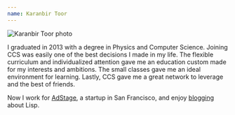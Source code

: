 ```yaml
---
name: Karanbir Toor
---
```


![Karanbir Toor photo](karanbir_toor.jpeg)

I graduated in 2013 with a degree in Physics and Computer Science. Joining CCS
was easily one of the best decisions I made in my life. The flexible curriculum
and individualized attention gave me an education custom made for my interests
and ambitions. The small classes gave me an ideal environment for learning.
Lastly, CCS gave me a great network to leverage and the best of friends.

Now I work for [AdStage][adstage], a startup in San Francisco, and enjoy [blogging][blog] about
Lisp.

[adstage]: https://www.adstage.io/
[blog]: http://www.currentoor.com/
